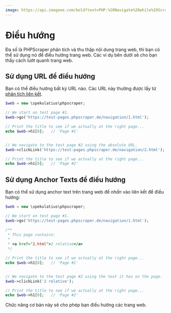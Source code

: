 ```yaml
---
image: https://api.imageee.com/bold?text=PHP:%20Navigate%20while%20Scraping&bg_image=https://images.unsplash.com/photo-1542762933-ab3502717ce7
---
```


# Điều hướng

Đa số là PHPScraper phân tích và thu thập nội dung trang web, thì bạn có thể sử dụng nó để điều hướng trang web. Các ví dụ bên dưới sẽ cho bạn thấy cách *lướt* quanh trang web.

## Sử dụng URL để điều hướng

Bạn có thể điều hướng bất kỳ URL nào. Các URL này thường được lấy từ [phân tích liên kết](/examples/scrape-links.html).

```php
$web = new \spekulatius\phpscraper;

// We start on test page #1.
$web->go('https://test-pages.phpscraper.de/navigation/1.html');

// Print the title to see if we actually at the right page...
echo $web->h1[0];   // 'Page #1'


// We navigate to the test page #2 using the absolute URL.
$web->clickLink('https://test-pages.phpscraper.de/navigation/2.html');

// Print the title to see if we actually at the right page...
echo $web->h1[0];   // 'Page #2'
```


## Sử dụng Anchor Texts để điều hướng

Bạn có thể sử dụng anchor text trên trang web để *nhấn* vào liên kết để điều hướng:

```php
$web = new \spekulatius\phpscraper;

// We start on test page #1.
$web->go('https://test-pages.phpscraper.de/navigation/1.html');

/**
 * This page contains:
 *
 * <a href="2.html">2 relative</a>
 */

// Print the title to see if we actually at the right page...
echo $web->h1[0];   // 'Page #1'


// We navigate to the test page #2 using the text it has on the page.
$web->clickLink('2 relative');

// Print the title to see if we actually at the right page...
echo $web->h1[0];   // 'Page #2'
```

Chức năng cơ bản này sẽ cho phép bạn điều hướng các trang web.